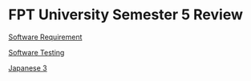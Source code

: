 # FPT University Semester 5 Review
[Software Requirement](SWR301/readme.md)

[Software Testing](SWT301/readme.md)

[Japanese 3](JPD131/readme.md)